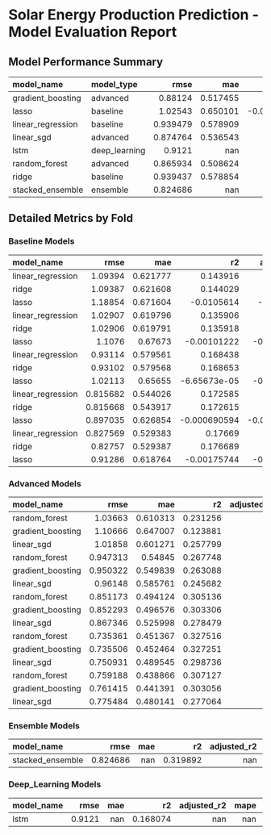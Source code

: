 # Solar Energy Production Prediction - Model Evaluation Report

## Model Performance Summary

| model_name        | model_type    |     rmse |      mae |          r2 |    mape |
|:------------------|:--------------|---------:|---------:|------------:|--------:|
| gradient_boosting | advanced      |  0.88124 | 0.517455 |    0.264116 | 197.569 |
| lasso             | baseline      |  1.02543 | 0.650101 | -0.00281764 | 103.719 |
| linear_regression | baseline      | 0.939479 | 0.578909 |    0.159507 |  167.17 |
| linear_sgd        | advanced      | 0.874764 | 0.536543 |    0.271552 | 183.221 |
| lstm              | deep_learning |   0.9121 |      nan |    0.168074 |     nan |
| random_forest     | advanced      | 0.865934 | 0.508624 |    0.287757 | 194.849 |
| ridge             | baseline      | 0.939437 | 0.578854 |    0.159581 | 167.182 |
| stacked_ensemble  | ensemble      | 0.824686 |      nan |    0.319892 |     nan |

## Detailed Metrics by Fold

### Baseline Models

| model_name        |     rmse |      mae |           r2 |  adjusted_r2 |    mape | fold | model_type |
|:------------------|---------:|---------:|-------------:|-------------:|--------:|-----:|:-----------|
| linear_regression |  1.09394 | 0.621777 |     0.143916 |     0.143657 | 148.126 |    1 | baseline   |
| ridge             |  1.09387 | 0.621608 |     0.144029 |      0.14377 | 147.889 |    1 | baseline   |
| lasso             |  1.18854 | 0.671604 |   -0.0105614 |   -0.0108665 | 108.175 |    1 | baseline   |
| linear_regression |  1.02907 | 0.619796 |     0.135906 |     0.135645 | 170.326 |    2 | baseline   |
| ridge             |  1.02906 | 0.619791 |     0.135918 |     0.135657 |  170.33 |    2 | baseline   |
| lasso             |   1.1076 |  0.67673 |  -0.00101222 |  -0.00131445 | 99.7745 |    2 | baseline   |
| linear_regression |  0.93114 | 0.579561 |     0.168438 |     0.168187 | 182.416 |    3 | baseline   |
| ridge             |  0.93102 | 0.579568 |     0.168653 |     0.168402 |  182.85 |    3 | baseline   |
| lasso             |  1.02113 |  0.65655 | -6.65673e-05 |  -0.00036852 | 103.641 |    3 | baseline   |
| linear_regression | 0.815682 | 0.544026 |     0.172585 |     0.172336 | 172.176 |    4 | baseline   |
| ridge             | 0.815668 | 0.543917 |     0.172615 |     0.172365 | 172.033 |    4 | baseline   |
| lasso             | 0.897035 | 0.626854 | -0.000690594 | -0.000992734 | 104.328 |    4 | baseline   |
| linear_regression | 0.827569 | 0.529383 |      0.17669 |     0.176442 | 162.803 |    5 | baseline   |
| ridge             |  0.82757 | 0.529387 |     0.176689 |      0.17644 | 162.808 |    5 | baseline   |
| lasso             |  0.91286 | 0.618764 |  -0.00175744 |  -0.00205991 | 102.678 |    5 | baseline   |

### Advanced Models

| model_name        |     rmse |      mae |       r2 | adjusted_r2 |    mape | fold | model_type |
|:------------------|---------:|---------:|---------:|------------:|--------:|-----:|:-----------|
| random_forest     |  1.03663 | 0.610313 | 0.231256 |         nan | 285.084 |    1 | advanced   |
| gradient_boosting |  1.10666 | 0.647007 | 0.123881 |         nan |  297.81 |    1 | advanced   |
| linear_sgd        |  1.01858 | 0.601271 | 0.257799 |         nan | 214.861 |    1 | advanced   |
| random_forest     | 0.947313 |  0.54845 | 0.267748 |         nan | 181.522 |    2 | advanced   |
| gradient_boosting | 0.950322 | 0.549839 | 0.263088 |         nan |  181.42 |    2 | advanced   |
| linear_sgd        |  0.96148 | 0.585761 | 0.245682 |         nan | 187.895 |    2 | advanced   |
| random_forest     | 0.851173 | 0.494124 | 0.305136 |         nan | 184.166 |    3 | advanced   |
| gradient_boosting | 0.852293 | 0.496576 | 0.303306 |         nan | 187.578 |    3 | advanced   |
| linear_sgd        | 0.867346 | 0.525998 | 0.278479 |         nan | 187.332 |    3 | advanced   |
| random_forest     | 0.735361 | 0.451367 | 0.327516 |         nan | 171.299 |    4 | advanced   |
| gradient_boosting | 0.735506 | 0.452464 | 0.327251 |         nan | 166.445 |    4 | advanced   |
| linear_sgd        | 0.750931 | 0.489545 | 0.298736 |         nan | 173.422 |    4 | advanced   |
| random_forest     | 0.759188 | 0.438866 | 0.307127 |         nan | 152.176 |    5 | advanced   |
| gradient_boosting | 0.761415 | 0.441391 | 0.303056 |         nan |  154.59 |    5 | advanced   |
| linear_sgd        | 0.775484 | 0.480141 | 0.277064 |         nan | 152.594 |    5 | advanced   |

### Ensemble Models

| model_name       |     rmse | mae |       r2 | adjusted_r2 | mape | fold | model_type |
|:-----------------|---------:|----:|---------:|------------:|-----:|:-----|:-----------|
| stacked_ensemble | 0.824686 | nan | 0.319892 |         nan |  nan | all  | ensemble   |

### Deep_Learning Models

| model_name |   rmse | mae |       r2 | adjusted_r2 | mape | fold | model_type    |
|:-----------|-------:|----:|---------:|------------:|-----:|:-----|:--------------|
| lstm       | 0.9121 | nan | 0.168074 |         nan |  nan | all  | deep_learning |